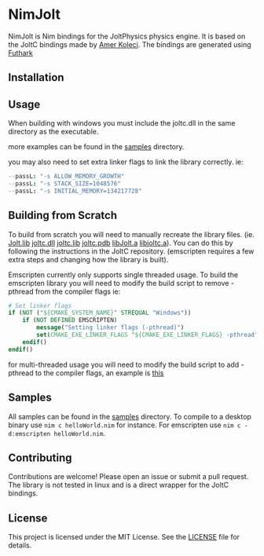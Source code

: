 # NimJolt

NimJolt is Nim bindings for the JoltPhysics physics engine. It is based on the JoltC bindings made by [Amer Koleci](https://github.com/amerkoleci/joltc). The bindings are generated using [Futhark](https://github.com/PMunch/futhark)

## Installation

## Usage

When building with windows you must include the joltc.dll in the same directory as the executable.

more examples can be found in the [samples](samples) directory.

you may also need to set extra linker flags to link the library correctly. ie:

```nims
--passL: "-s ALLOW_MEMORY_GROWTH"
--passL: "-s STACK_SIZE=1048576"
--passL: "-s INITIAL_MEMORY=134217728"
```

## Building from Scratch

To build from scratch you will need to manually recreate the library files. (ie. [Jolt.lib](src/Jolt.lib) [joltc.dll](src/joltc.dll) [joltc.lib](src/joltc.lib) [joltc.pdb](src/joltc.pdb) [libJolt.a](src/libJolt.a) [libjoltc.a](src/libjoltc.a)). You can do this by following the instructions in the JoltC repository. (emscripten requires a few extra steps and changing how the library is built).

Emscripten currently only supports single threaded usage. To build the emscripten library you will need to modify the build script to remove -pthread from the compiler flags ie:

```cmake
# Set linker flags
if (NOT ("${CMAKE_SYSTEM_NAME}" STREQUAL "Windows"))
    if (NOT DEFINED EMSCRIPTEN)
        message("Setting linker flags (-pthread)")
        set(CMAKE_EXE_LINKER_FLAGS "${CMAKE_EXE_LINKER_FLAGS} -pthread")
    endif()
endif()
```

for multi-threaded usage you will need to modify the build script to add -pthread to the compiler flags, an example is [this](CMAKLISTS_TO_USE.txt)

## Samples

All samples can be found in the [samples](samples) directory.
To compile to a desktop binary use `nim c helloWorld.nim` for instance. For emscripten use `nim c -d:emscripten helloWorld.nim`.

## Contributing

Contributions are welcome! Please open an issue or submit a pull request. The library is not tested in linux and is a direct wrapper for the JoltC bindings.

## License

This project is licensed under the MIT License. See the [LICENSE](LICENSE) file for details.
